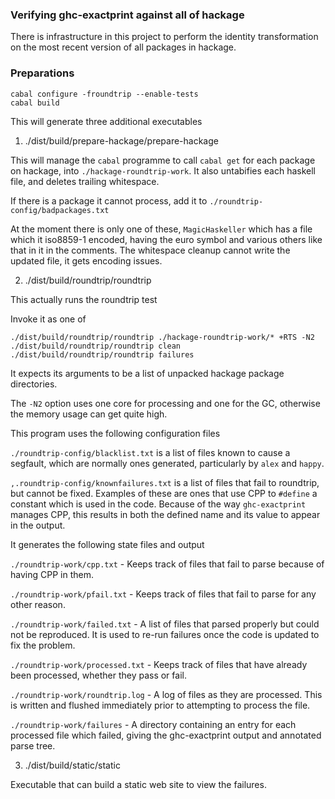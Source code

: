 ### Verifying ghc-exactprint against all of hackage

There is infrastructure in this project to perform the identity transformation
on the most recent version of all packages in hackage.

### Preparations

```
cabal configure -froundtrip --enable-tests
cabal build
```

This will generate three additional executables

1. ./dist/build/prepare-hackage/prepare-hackage

  This will manage the `cabal` programme to call `cabal get` for each package on
  hackage, into `./hackage-roundtrip-work`. It also untabifies each haskell file,
  and deletes trailing whitespace.

  If there is a package it cannot process, add it to
  `./roundtrip-config/badpackages.txt`

  At the moment there is only one of these, `MagicHaskeller` which has a file
  which it iso8859-1 encoded, having the euro symbol and various others like that
  in it in the comments. The whitespace cleanup cannot write the updated file, it
  gets encoding issues.

2. ./dist/build/roundtrip/roundtrip

  This actually runs the roundtrip test

  Invoke it as one of

  ```
  ./dist/build/roundtrip/roundtrip ./hackage-roundtrip-work/* +RTS -N2
  ./dist/build/roundtrip/roundtrip clean
  ./dist/build/roundtrip/roundtrip failures
  ```

  It expects its arguments to be a list of unpacked hackage package directories.

  The `-N2` option uses one core for processing and one for the GC, otherwise the
  memory usage can get quite high.

  This program uses the following configuration files

  `./roundtrip-config/blacklist.txt` is a list of files known to cause a segfault,
  which are normally ones generated, particularly by `alex` and `happy`.

  `,.roundtrip-config/knownfailures.txt` is a list of files that fail to
  roundtrip, but cannot be fixed. Examples of these are ones that use CPP to
  `#define` a constant which is used in the code. Because of the way
  `ghc-exactprint` manages CPP, this results in both the defined name and its
  value to appear in the output.

  It generates the following state files and output

  `./roundtrip-work/cpp.txt` - Keeps track of files that fail to parse because of
  having CPP in them.

  `./roundtrip-work/pfail.txt` - Keeps track of files that fail to parse for any other reason.

  `./roundtrip-work/failed.txt` - A list of files that parsed properly but could
  not be reproduced. It is used to re-run failures once the code is updated to fix
  the problem.

  `./roundtrip-work/processed.txt` - Keeps track of files that have already been
  processed, whether they pass or fail.

  `./roundtrip-work/roundtrip.log` - A log of files as they are processed. This is
  written and flushed immediately prior to attempting to process the file.

  `./roundtrip-work/failures` - A directory containing an entry for each processed
  file which failed, giving the ghc-exactprint output and annotated parse tree.

3. ./dist/build/static/static

  Executable that can build a static web site to view the failures.
